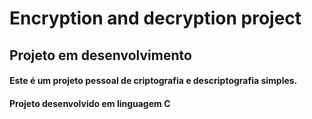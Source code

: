 # Encryption and decryption project

## Projeto em desenvolvimento

#### Este é um projeto pessoal de criptografia e descriptografia simples.

#### Projeto desenvolvido em linguagem C
